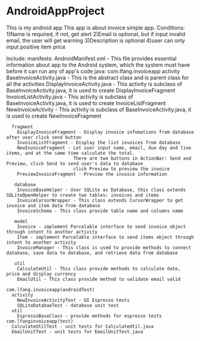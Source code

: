 # AndroidAppProject
This is my android app
This app is about invoice simple app. 
Conditions:
1)Name is required, if not, get alert
2)Email is optional, but if input invalid email, the user will get warning
3)Description is optional
4)user can only input positive item price

Include:
  manifests:
    AndroidManifest.xml - This file provides essential information about app to the Android system, which the system must have before it can run any of app's code
  java:
    com.lfang.invoiceapp
      activity
        BaseInvoiceActivity.java - This is the abstract class and is parent class for all the activities
        DisplayInvoiceActivity.java - This activity is subclass of BaseInvoiceActivity.java, it is used to create DisplayInvoiceFragment
        InvoiceListActivity.java - This activity is subclass of BaseInvoiceActivity.java, it is used to create InvoiceListFragment
        NewInvoiceActivity - This activity is subclass of BaseInvoiceActivity.java, it is used to create NewInvoiceFragment
        
      fragment
        DisplayInvoiceFragment - Display invoice infomations from database after user click send button
        InvoiceListFragment - Display the list invoices from database
        NewInvoiceFragment - Let user input name, email, due day and line items, and at the same time calculate the total. 
                             There are two buttons in ActionBar: Send and Preview, click Send to send user's data to database
                             click Preview to preview the invoice
        PreviewInvoiceFragment - Preview the invoice information
        
       database
        InvoiceBaseHelper - User SQLite as Database, this class extends SQLiteOpenHelper to create two tables: invoices and items
        InvoiceCursorWrapper - This class extends CursorWrapper to get invoice and item data from database
        InvoiceSchema - This class provide table name and columns name
        
       model
        Invoice - implement Parcelable interface to send invoice object through intent to another activity
        Item - implement Parcelable interface to send items object through intent to another activity
        InvoiceManager - This class is used to provide methods to connect database, save data to database, and retrieve data from database
        
       util
        CalculateUtil - This class provide methods to calculate date, price and display currency
        EmailUtil - This class provide method to validate email valid
    
    com.lfang.invoiceapp(androidTest)
      activity
        NewInvoiceActivityTest - UI Espresso tests
        SQLiteDatabaeTest - database unit test
      util
        EspressoBaseClass - provide methods for espresso tests
    com.lfanginvoiceapp(test)
      CalculateUtilTest - unit tests for CalculateUtil.java
      EmailUnitTest - unit tests for EmailUnitTest.java
      
